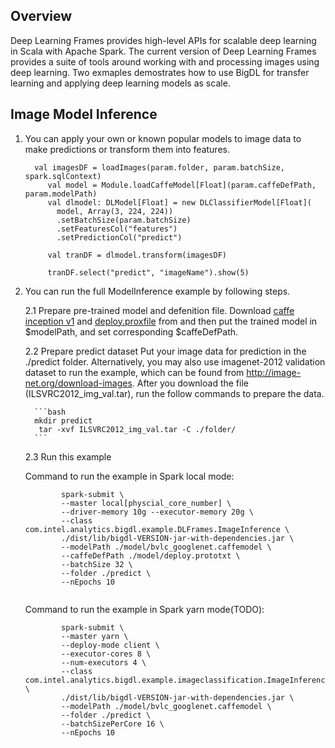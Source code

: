 ## Overview
   Deep Learning Frames provides high-level APIs for scalable deep learning in Scala with Apache Spark.
   The current version of Deep Learning Frames provides a suite of tools around working with and processing images using deep learning. 
   Two exmaples demostrates how to use BigDL for transfer learning and applying deep learning models as scale.

## Image Model Inference
   1. You can apply your own or known popular models to image data to make predictions or transform them into features.
            
            val imagesDF = loadImages(param.folder, param.batchSize, spark.sqlContext)
               val model = Module.loadCaffeModel[Float](param.caffeDefPath, param.modelPath)
               val dlmodel: DLModel[Float] = new DLClassifierModel[Float](
                 model, Array(3, 224, 224))
                 .setBatchSize(param.batchSize)
                 .setFeaturesCol("features")
                 .setPredictionCol("predict")
           
               val tranDF = dlmodel.transform(imagesDF)
           
               tranDF.select("predict", "imageName").show(5)
   
   2. You can run the full ModelInference example by following steps.
        
        2.1 Prepare pre-trained model and defenition file.
        Download [caffe inception v1](http://dl.caffe.berkeleyvision.org/bvlc_googlenet.caffemodel) and [deploy.proxfile](https://github.com/BVLC/caffe/blob/master/models/bvlc_googlenet/deploy.prototxt) from 
        and then put the trained model in $modelPath, and set corresponding $caffeDefPath.
   
        2.2 Prepare predict dataset
        Put your image data for prediction in the ./predict folder. Alternatively, you may also use imagenet-2012 validation dataset to run the example, which can be found from <http://image-net.org/download-images>. After you download the file (ILSVRC2012_img_val.tar), run the follow commands to prepare the data.
    
            ```bash
            mkdir predict
             tar -xvf ILSVRC2012_img_val.tar -C ./folder/
            ```
  
        2.3 Run this example

        Command to run the example in Spark local mode:
        ```
                spark-submit \
                --master local[physcial_core_number] \
                --driver-memory 10g --executor-memory 20g \
                --class com.intel.analytics.bigdl.example.DLFrames.ImageInference \
                ./dist/lib/bigdl-VERSION-jar-with-dependencies.jar \
                --modelPath ./model/bvlc_googlenet.caffemodel \
                --caffeDefPath ./model/deploy.prototxt \
                --batchSize 32 \
                --folder ./predict \
                --nEpochs 10
                
        ```

        Command to run the example in Spark yarn mode(TODO):
        ```
                spark-submit \
                --master yarn \
                --deploy-mode client \
                --executor-cores 8 \
                --num-executors 4 \
                --class com.intel.analytics.bigdl.example.imageclassification.ImageInference \
                ./dist/lib/bigdl-VERSION-jar-with-dependencies.jar \
                --modelPath ./model/bvlc_googlenet.caffemodel \
                --folder ./predict \
                --batchSizePerCore 16 \
                --nEpochs 10
        ```